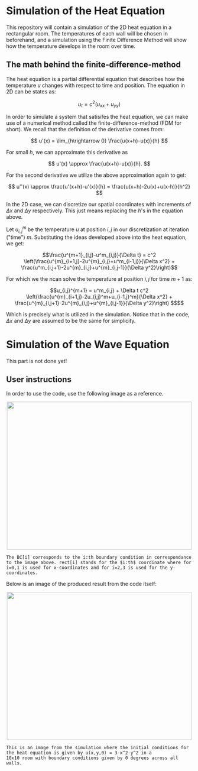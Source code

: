 # Simulation of the Heat Equation
This repository will contain a simulation of the 2D heat equation in a rectangular room. 
The temperatures of each wall will be chosen in beforehand, and a simulation using the Finite Difference Method will show how the temperature develops in the room over time.

## The math behind the finite-difference-method
The heat equation is a partial differential equation that describes how the temperature $u$ changes with respect to time and position. The equation in 2D can be states as:

$$
u_t = c^2 (u_{xx}+u_{yy})
$$

In order to simulate a system that satisifes the heat equation, we can make use of a numerical method called the finite-difference-method (FDM for short). We recall that the definition of the derivative comes from:

$$ u'(x) = \lim_{h\rightarrow 0} \frac{u(x+h)-u(x)}{h} $$

For small $h$, we can approximate this derivative as 

$$ u'(x) \approx \frac{u(x+h)-u(x)}{h}. $$

For the second derivative we utilize the above approximation again to get:

$$ u''(x) \approx \frac{u'(x+h)-u'(x)}{h} = \frac{u(x+h)-2u(x)+u(x-h)}{h^2} $$

In the 2D case, we can discretize our spatial coordinates with increments of $\Delta x$ and $\Delta y$ respectively. This just means replacing the $h$'s in the equation above.

Let $u^m_{i,j}$ be the temperature $u$ at position $i,j$ in our discretization at iteration ("time") $m$. Substituting the ideas developed above into the heat equation, we get:

```math
\frac{u^{m+1}_{i,j}-u^m_{i,j}}{\Delta t} = c^2 \left(\frac{u^{m}_{i+1,j}-2u^{m}_{i,j}+u^m_{i-1,j}}{\Delta x^2} + \frac{u^m_{i,j+1}-2u^{m}_{i,j}+u^{m}_{i,j-1}}{\Delta y^2}\right)
```

For which we the ncan solve the temperature at position $i,j$ for time $m+1$ as:
```math
u_{i,j}^{m+1} = u^m_{i,j} + \Delta t c^2 \left(\frac{u^{m}_{i+1,j}-2u_{i,j}^m+u_{i-1,j}^m}{\Delta x^2} + \frac{u^{m}_{i,j+1}-2u^{m}_{i,j}+u^{m}_{i,j-1}}{\Delta y^2}\right) $$
```

Which is precisely what is utilized in the simulation.  Notice that in the code, $\Delta x$ and $\Delta y$ are assumed to be the same for simplicity. 

# Simulation of the Wave Equation

This part is not done yet!

## User instructions

In order to use the code, use the following image as a reference.

<p align="center">
    <img src="https://user-images.githubusercontent.com/121384892/215316805-f38d2595-0808-485a-b122-0011875258bb.png" width="500" height="400">
    
    The BC[i] corresponds to the i:th boundary condition in correspondance to the image above. rect[i] stands for the $i:th$ coordinate where for i=0,1 is used for x-coordinates and for i=2,3 is used for the y-coordinates. 
</p>

Below is an image of the produced result from the code itself:

<p align="center">
    <img src="https://user-images.githubusercontent.com/121384892/215294698-77c83a8f-ed9a-4985-8e77-0414350c6bfc.png" width="500" height="400">
    
    This is an image from the simulation where the initial conditions for the heat equation is given by u(x,y,0) = 3-x^2-y^2 in a 
    10x10 room with boundary conditions given by 0 degrees across all walls.
</p>
